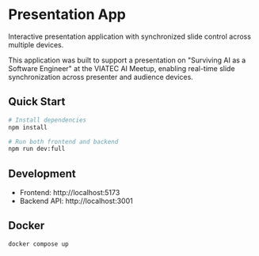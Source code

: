 # Presentation App

Interactive presentation application with synchronized slide control across multiple devices. 

This application was built to support a presentation on "Surviving AI as a Software Engineer" at the VIATEC AI Meetup, enabling real-time slide synchronization across presenter and audience devices.

## Quick Start

```bash
# Install dependencies
npm install

# Run both frontend and backend
npm run dev:full
```

## Development

- Frontend: http://localhost:5173
- Backend API: http://localhost:3001

## Docker

```bash
docker compose up
```
